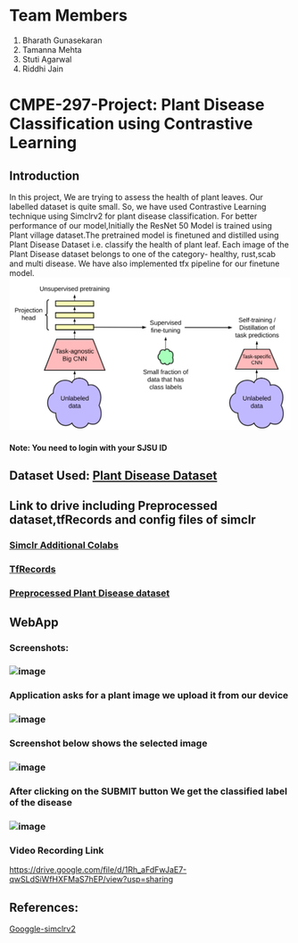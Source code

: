 # Team Members
1. Bharath Gunasekaran
2. Tamanna Mehta
3. Stuti Agarwal
4. Riddhi Jain

# CMPE-297-Project: Plant Disease Classification using Contrastive Learning
## Introduction

In this project, We are trying to assess the health of plant leaves. Our labelled dataset is quite small. So, we have used Contrastive Learning technique using Simclrv2 for plant disease classification. For better performance of our model,Initially the ResNet 50 Model is trained using Plant village dataset.The pretrained model is finetuned and distilled using Plant Disease Dataset i.e. classify the health of plant leaf. Each image of the Plant Disease dataset belongs to one of the category- healthy, rust,scab and multi disease. We have also implemented tfx pipeline for our finetune model.
![alt text](https://github.com/Stuti-Agarwal-98/CMPE-297-Project/blob/main/1_USmgYTlUc6D8XBh6kNXm4g.png)

#### Note: You need to login with your SJSU ID 

## Dataset Used: [Plant Disease Dataset](https://drive.google.com/drive/folders/1Rdhd0ngPeNVQM3ktU1Rp6k905MNgQN4_)

## Link to drive including Preprocessed dataset,tfRecords and config files of simclr

### [Simclr Additional Colabs](https://drive.google.com/drive/folders/18SfHAf6BsU9DpM1CO3PLynV7VpbGySy6)


### [TfRecords](https://drive.google.com/drive/folders/14b4HyZx5fpGpz-pw1lccB3Y6zPnb7-iw)


### [Preprocessed Plant Disease dataset](https://drive.google.com/drive/folders/18FUERqhhHqZg2U-XnOV2iwDrn-JB-FIY)

## WebApp
### Screenshots:
### ![image](https://user-images.githubusercontent.com/71077352/145336003-519a524f-107b-42c8-807a-cf6aa31e6731.png)
### Application asks for a plant image we upload it from our device
### ![image](https://user-images.githubusercontent.com/71077352/145336081-3537dc68-be89-43a7-a19a-9ca73bb57d7f.png)
### Screenshot below shows the selected image
### ![image](https://user-images.githubusercontent.com/71077352/145336162-59bd01a5-76ac-4bef-8252-a0eb5a943fab.png)
### After clicking on the SUBMIT button We get the classified label of the disease
### ![image](https://user-images.githubusercontent.com/71077352/145336333-1343f83a-8e44-47e2-bb4c-16dee1eb5b73.png)

### Video Recording Link
https://drive.google.com/file/d/1Rh_aFdFwJaE7-qwSLdSiWfHXFMaS7hEP/view?usp=sharing


## References:
[Googgle-simclrv2](https://github.com/google-research/simclr)
